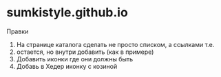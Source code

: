 # sumkistyle.github.io

Правки
1. На странице каталога сделать не просто списком, а ссылками т.е. <li> остается, но внутри добавить <a> (как в примере)
2. Добавить иконки где они должны быть
3. Добавь в Хедер иконку с козиной
